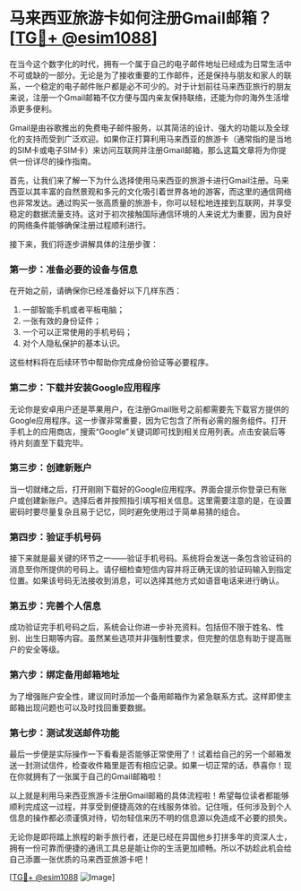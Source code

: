 # 马来西亚旅游卡如何注册Gmail邮箱？[[TG💪+ @esim1088](https://t.me/s/esim1088)]

在当今这个数字化的时代，拥有一个属于自己的电子邮件地址已经成为日常生活中不可或缺的一部分。无论是为了接收重要的工作邮件，还是保持与朋友和家人的联系，一个稳定的电子邮件账户都是必不可少的。对于计划前往马来西亚旅行的朋友来说，注册一个Gmail邮箱不仅方便与国内亲友保持联络，还能为你的海外生活增添更多便利。

Gmail是由谷歌推出的免费电子邮件服务，以其简洁的设计、强大的功能以及全球化的支持而受到广泛欢迎。如果你正打算利用马来西亚的旅游卡（通常指的是当地的SIM卡或电子SIM卡）来访问互联网并注册Gmail邮箱，那么这篇文章将为你提供一份详尽的操作指南。

首先，让我们来了解一下为什么选择使用马来西亚的旅游卡进行Gmail注册。马来西亚以其丰富的自然景观和多元的文化吸引着世界各地的游客，而这里的通信网络也非常发达。通过购买一张高质量的旅游卡，你可以轻松地连接到互联网，并享受稳定的数据流量支持。这对于初次接触国际通信环境的人来说尤为重要，因为良好的网络条件能够确保注册过程顺利进行。

接下来，我们将逐步讲解具体的注册步骤：

### 第一步：准备必要的设备与信息

在开始之前，请确保你已经准备好以下几样东西：
1. 一部智能手机或者平板电脑；
2. 一张有效的身份证件；
3. 一个可以正常使用的手机号码；
4. 对个人隐私保护的基本认识。

这些材料将在后续环节中帮助你完成身份验证等必要程序。

### 第二步：下载并安装Google应用程序

无论你是安卓用户还是苹果用户，在注册Gmail账号之前都需要先下载官方提供的Google应用程序。这一步骤非常重要，因为它包含了所有必需的服务组件。打开手机上的应用商店，搜索“Google”关键词即可找到相关应用列表。点击安装后等待片刻直至下载完毕。

### 第三步：创建新账户

当一切就绪之后，打开刚刚下载好的Google应用程序。界面会提示你登录已有账户或创建新账户。选择后者并按照指引填写相关信息。这里需要注意的是，在设置密码时要尽量复杂且易于记忆，同时避免使用过于简单易猜的组合。

### 第四步：验证手机号码

接下来就是最关键的环节之一——验证手机号码。系统将会发送一条包含验证码的消息至你所提供的号码上。请仔细检查短信内容并将正确无误的验证码输入到指定位置。如果该号码无法接收到消息，可以选择其他方式如语音电话来进行确认。

### 第五步：完善个人信息

成功验证完手机号码之后，系统会让你进一步补充资料。包括但不限于姓名、性别、出生日期等内容。虽然某些选项并非强制性要求，但完整的信息有助于提高账户的安全等级。

### 第六步：绑定备用邮箱地址

为了增强账户安全性，建议同时添加一个备用邮箱作为紧急联系方式。这样即使主邮箱出现问题也可以及时找回重要数据。

### 第七步：测试发送邮件功能

最后一步便是实际操作一下看看是否能够正常使用了！试着给自己的另一个邮箱发送一封测试信件，检查收件箱里是否有相应记录。如果一切正常的话，恭喜你！现在你就拥有了一张属于自己的Gmail邮箱啦！

以上就是利用马来西亚旅游卡注册Gmail邮箱的具体流程啦！希望每位读者都能够顺利完成这一过程，并享受到便捷高效的在线服务体验。记住哦，任何涉及到个人信息的操作都必须谨慎对待，切勿轻信来历不明的信息源以免造成不必要的损失。

无论你是即将踏上旅程的新手旅行者，还是已经在异国他乡打拼多年的资深人士，拥有一份可靠而便捷的通讯工具总是能让你的生活更加顺畅。所以不妨趁此机会给自己添置一张优质的马来西亚旅游卡吧！

[[TG💪+ @esim1088](https://t.me/s/esim1088) ![Image](https://i.postimg.cc/4NQfJmqS/Snipaste-2025-05-13-00-14-12.png)]